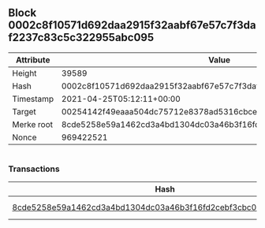 ## Block 0002c8f10571d692daa2915f32aabf67e57c7f3daf2237c83c5c322955abc095

Attribute | Value
--- | ---
Height | 39589
Hash | 0002c8f10571d692daa2915f32aabf67e57c7f3daf2237c83c5c322955abc095
Timestamp | 2021-04-25T05:12:11+00:00
Target | 00254142f49eaaa504dc75712e8378ad5316cbcead634704b3734b6271167cc4
Merke root | 8cde5258e59a1462cd3a4bd1304dc03a46b3f16fd2cebf3cbc06bff389b18845
Nonce | 969422521

```

```

### Transactions

Hash | Amount
--- | ---
[8cde5258e59a1462cd3a4bd1304dc03a46b3f16fd2cebf3cbc06bff389b18845](8cde5258e59a1462cd3a4bd1304dc03a46b3f16fd2cebf3cbc06bff389b18845.md) | 10.00000000 SKEPTI 
